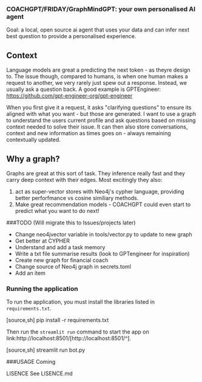 ### COACHGPT/FRIDAY/GraphMindGPT: your own personalised AI agent

Goal: a local, open source ai agent that uses your data and can infer next best question to provide a personalised experience.

## Context
Language models are great a predicting the next token - as theyre design to. 
The issue though, compared to humans, is when one human makes a request to another, we very rarely just spew out a response.
Instead, we usually ask a question back.
A good example is GPTEngineer: https://github.com/gpt-engineer-org/gpt-engineer

When you first give it a request, it asks "clarifying questions" to ensure its aligned with what you want - but those are generated. 
I want to use a graph to understand the users current profile and ask questions based on missing context needed to solve their issue.
It can then also store conversations, context and new information as times goes on - always remaining contextually updated.

## Why a graph?
Graphs are great at this sort of task. They inference really fast and they carry deep context with their edges.
Most excitingly they also:
1. act as super-vector stores with Neo4j's cypher language, providing better perforfmance vs cosine similiary methods.
2. Make great recommendation models - COACHGPT could even start to predict what you want to do next!

###TODO
(Will migrate this to Issues/projects later)

- Change neo4jvector variable in tools/vector.py to update to new graph
- Get better at CYPHER
- Understand and add a task memory
- Write a txt file summarise results (look to GPTengineer for inspiration)
- Create new graph for financial coach
- Change source of Neo4j graph in secrets.toml
- Add an item

### Running the application

To run the application, you must install the libraries listed in `requirements.txt`.

[source,sh]
pip install -r requirements.txt


Then run the `streamlit run` command to start the app on link:http://localhost:8501/[http://localhost:8501/^].

[source,sh]
streamlit run bot.py

###USAGE 
Coming

LISENCE 
See LISENCE.md
